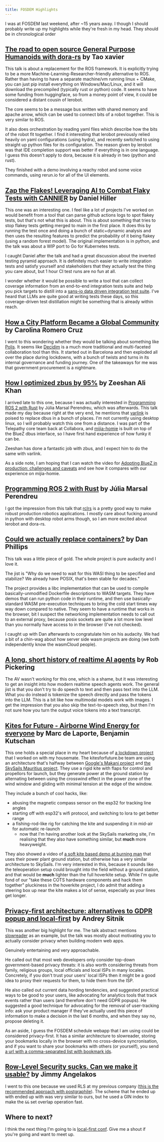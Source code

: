 ```yaml
---
title: FOSDEM Highlights
---
```


I was at FOSDEM last weekend, after ~15 years away. I though I should probably write up my highlights while they're fresh in my head. They should be in chronological order

## [The road to open source General Purpose Humanoids with dora-rs](https://fosdem.sojourner.rocks/2025/event/dff0c251-8b99-5e7b-a1b4-309ac341a92d) by Tao xavier

This talk is about a replacement for the ROS framework. It is explicitly trying to be a more Machine-Learning-Researcher-friendly alternative to ROS. Rather than having to have a separate machine/vm running linux + CMake, you can just pip install everything on Windows/Mac/Linux, and it will download the precompiled (typically rust or python) code. It seems to have some funding from huggingface, so from a money point of view, it could be considered a distant cousin of lerobot.

The core seems to be a message bus written with shared memory and apache arrow, which can be used to connect bits of a robot together. This is very similar to ROS.

It also does orchestration by reading yaml files which describe how the bits of the robot fit together. I find it interesting that lerobot previously relied heavily on yaml configurations (using hydra), and recently switched to using straight up python files for its configuration. The reason given by lerobot was that IDE completion support was better if everything is in one language. I guess this doesn't apply to dora, because it is already in two (python and rust).

They finished with a demo involving a reachy robot and some voice commands, using rerun.io for all of the UI elements.

## [Zap the Flakes! Leveraging AI to Combat Flaky Tests with CANNIER](https://fosdem.sojourner.rocks/2025/event/197ed0a3-5fb7-54e9-874f-031f3c707cde) by Daniel Hiller

This one was an interesting one. I feel like a lot of projects I've worked on would benefit from a tool that can parse github actions logs to spot flakey tests, but that's not what this is about. This is about something that tries to stop flakey tests getting merged to main in the first place. It does this by running the test once and doing a bunch of static+dynamic analysis and then uses the resulting features to predict the probability of it being flakey (using a random forest model). The original implementation is in python, and the talk was about a WIP port to Go for Kubernetes tests.

I caught Daniel after the talk and had a great discussion about the inverted testing pyramid approach. It is definitely much easier to write integration tests and satisfy yourself and stakeholders that they actually test the thing you care about, but 1 hour CI test runs are no fun at all.

I wonder whether it would be possible to write a tool that can collect coverage information from an end-to-end integration tests suite and help you pick targets to distill into a [sans-io data driven integration test suite](https://matklad.github.io/2021/05/31/how-to-test.html). I've heard that LLMs are quite good at writing tests these days, so this coverage-driven test distillation might be something that is already within reach.


## [How a City Platform Became a Global Community](https://fosdem.sojourner.rocks/2025/event/1e97a5f5-3b7b-5f27-b789-125a7943236f) by Carolina Romero Cruz

I went to this wondering whether they would be talking about something like [Polis](https://pol.is/). It seems like [Decidim](https://decidim.org/) is a much more traditional and multi-faceted collaboration tool than this. It started out in Barcelona and then exploded all over the place during lockdowns, with a bunch of twists and turns in its internal governance and funding journey. One of the takeaways for me was that government procurement is a nightmare.

## [How I optimized zbus by 95%](https://fosdem.sojourner.rocks/2025/event/c6b5c626-f143-5de3-ad39-607212b13f99) by Zeeshan Ali Khan

I arrived late to this one, because I was actually interested in [Programming ROS 2 with Rust](https://fosdem.sojourner.rocks/2025/event/704b1ba0-5a17-5785-9367-1f840432d40a) by Júlia Marsal Perendreu, which was afterwards. This talk made my day because right at the very end, he mentions that [varlink](https://varlink.org/) is poised to replace dbus in a bunch of places. I'm not currently using desktop linux, so I will probably watch this one from a distance. I was part of the Telepathy core team back at Collabora, and [mijia-homie](https://github.com/alsuren/mijia-homie) is built on top of the BlueZ dbus interface, so I have first hand experience of how funky it can be.

Zeeshan has done a fantastic job with zbus, and I expect him to do the same with varlink.

As a side note, I am hoping that I can watch the video for [Adopting BlueZ in production: challenges and caveats](https://fosdem.sojourner.rocks/2025/event/90ee45c4-a33d-56a1-9435-751f9549dfc3) and see how it compares with our experience on mijia-homie.

## [Programming ROS 2 with Rust](https://fosdem.sojourner.rocks/2025/event/704b1ba0-5a17-5785-9367-1f840432d40a) by Júlia Marsal Perendreu

I got the impression from this talk that [rclrs](https://crates.io/crates/rclrs) is a pretty good way to make robust production robotics applications. I mostly care about fucking around in python with desktop robot arms though, so I am more excited about lerobot and dora-rs.

## [Could we actually replace containers?](https://fosdem.sojourner.rocks/2025/event/eccfef06-ff0c-59a7-a1dc-c84b1cb84c9b) by Dan Phillips

This talk was a little piece of gold. The whole project is pure audacity and I love it.

The jist is "Why do we need to wait for this WASI thing to be specified and stabilize? We already have POSIX, that's been stable for decades."

The project provides a libc implementation that can be used to compile basically-unmodified Dockerfile descriptions to WASM targets. They have demos that can run python code in their runtime, and then use basically-standard WASM pre-execution techniques to bring the cold start times way way down compared to native. They seem to have a runtime that works in the browser, bit I suspect the networking implementation needs to call out to an external proxy, because posix sockets are quite a lot more low level than you normally have access to in the browser (I've not checked).

I caught up with Dan afterwards to congratulate him on his audacity. We had a bit of a chin-wag about how server side wasm projects are doing (we both independently know the wasmCloud people).

## [A long, short history of realtime AI agents](https://fosdem.sojourner.rocks/2025/event/38b00b90-0ef8-50f9-911f-e082836f28bf) by Rob Pickering

The AV wasn't working for this one, which is a shame, but it was interesting to get an insight into how modern realtime speech agents work. The general jist is that you don't try to do speech to text and then pass text into the LLM. What you do instead is tokenize the speech directly and pass the tokens into the LLM. This is a bit like how multimodal models work with images. I get the impression that you also skip the text-to-speech step, but then I'm not sure how you turn the output voice tokens into a text transcript.

## [Kites for Future - Airborne Wind Energy for everyone](https://fosdem.sojourner.rocks/2025/event/44e4bfb1-f99b-5a47-9899-e119f9d330a8) by Marc de Laporte, Benjamin Kutschan

This one holds a special place in my heart because of [a lockdown project](https://github.com/hoverkite/hoverkite) that I worked on with my housemate. The kitesforfuture.be team are using an architecture that's halfway between [Google's Makani project](https://x.company/projects/makani/) and [the SkySails Mauritius project](https://skysails-power.com/kite-power-for-mauritius/). They use a rigid kite with flaps for control and propellors for launch, but they generate power at the ground station by alternating between using the crosswind effect in the power zone of the wind window and gliding with minimal tension at the edge of the window.

They include a bunch of cool hacks, like:
* abusing the magnetic compass sensor on the esp32 for tracking line angles
* starting off with esp32's wifi protocol, and switching to lora to get better range
* a fishing-rod-like rig for catching the kite and suspending it in mid-air for automatic re-launch
    * now that I'm having another look at the SkySails marketing site, I'm realising that they also have something similar, but **much** more heavyweight.

They also showed a video of [a soft kite based demo at burning man](https://www.youtube.com/watch?v=9IuRIYftyb0) that uses their power plant ground station, but otherwise has a very similar architecture to SkySails. I'm very interested in this, because it sounds like the teleoperation setup could brought into the field without a ground station, and that would be **much** lighter than the full hoverkite setup. While I'm quite fond of our "take these COTS hardware components and hack them together" pluckiness in the hoverkite project, I do admit that adding a steering box up near the kite makes a lot of sense, especially as your lines get longer.

## [Privacy-first architecture: alternatives to GDPR popup and local-first](https://fosdem.sojourner.rocks/2025/event/28cbbf35-9f71-5dc0-8d54-11731b576921) by Andrey Sitnik

This was another big highlight for me. The talk abstract mentions [slowreader](https://dev.slowreader.app/) as an example, but the talk was mostly about motivating you to actually consider privacy when building modern web apps.

Genuinely entertaining and very approachable.

He called out that most web developers only consider top-down government-based privacy threats: it is also worth considering threats from family, religious groups, local officials and local ISPs in many locales. Concretely, if you don't trust your users' local ISPs then it might be a good idea to proxy their requests for them, to hide them from the ISP.

He also called out current data hording tendencies, and suggested practical ways to be good to your users, like advocating for analytics tools that track events rather than users (and therefore don't need GDPR popups). He suggested a good technique for advocating for the removal of user-tracking info: ask your product manager if they've actually used this piece of information to make a decision in the last 6 months, and when they say no, propose deleting it.

As an aside, I guess the FOSDEM schedule webapp that I am using could be considered privacy-first. It has a similar architecture to slowreader, storing your bookmarks locally in the browser with no cross-device syncronisation, and if you want to share your bookmarks with others (or yourself), you send [a url with a comma-separated list with bookmark ids](https://fosdem.sojourner.rocks/2025/shared?eventIds=dff0c251-8b99-5e7b-a1b4-309ac341a92d,197ed0a3-5fb7-54e9-874f-031f3c707cde,1e97a5f5-3b7b-5f27-b789-125a7943236f,c6b5c626-f143-5de3-ad39-607212b13f99,eccfef06-ff0c-59a7-a1dc-c84b1cb84c9b,38b00b90-0ef8-50f9-911f-e082836f28bf,44e4bfb1-f99b-5a47-9899-e119f9d330a8,28cbbf35-9f71-5dc0-8d54-11731b576921,09fd9904-eadf-54b4-88d8-4c70e2273350).

## [Row-Level Security sucks. Can we make it usable?](https://fosdem.sojourner.rocks/2025/event/09fd9904-eadf-54b4-88d8-4c70e2273350) by Jimmy Angelakos

I went to this one because we used RLS at my previous company ([this is the recommended approach with postgraphile](https://www.graphile.org/postgraphile/why-nullable/#relations-rls-visibility)). The scheme that he ended up with ended up with was very similar to ours, but he used a GIN index to make the `&&` set overlap operation fast.

## Where to next?

I think the next thing I'm going to is [local-first conf](https://www.localfirstconf.com/). Give me a shout if you're going and want to meet up.

<!-- TODO: patch sojourner so that it can add a link to the upstream schedule (which sometimes contains slides etc) -->
